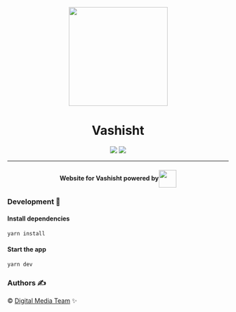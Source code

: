 <p align="center"><img src="public/favicon.ico" align="center" width="225"></p>
<h1 align="center">Vashisht</h1>
<p align="center">
<img src="https://circleci.com/gh/DMT-IIITDM/vashisht-2019/tree/master.svg?style=svg">
<a href="https://www.codacy.com/app/pranay414/vashisht-2019?utm_source=github.com&amp;utm_medium=referral&amp;utm_content=DMT-IIITDM/vashisht-2019&amp;utm_campaign=Badge_Grade"><img src="https://api.codacy.com/project/badge/Grade/ac0e13b3773140a18663d5c570e05fe0"/></a>
</p>
<hr>
<h4 align="center">Website for Vashisht powered by<img src="https://cdn2.iconfinder.com/data/icons/designer-skills/128/react-512.png" width="40" align="center"></h4>

### Development 🔧

#### Install dependencies

```sh
yarn install
```

#### Start the app

```sh
yarn dev
```

### Authors ✍️

©️ [Digital Media Team](https://github.com/DMT-IIITDM) ✨